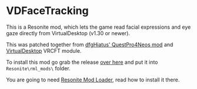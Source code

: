 # VDFaceTracking

This is a Resonite mod, which lets the game read facial expressions and eye gaze directly from VirtualDesktop (v1.30 or newer).

This was patched together from [dfgHiatus' QuestPro4Neos mod](https://github.com/dfgHiatus/QuestPro4Neos) and [VirtualDesktop](https://www.vrdesktop.net/) VRCFT module.

To install this mod go grab the release [over here](https://github.com/Zeitheron/VDFaceTracking/releases/latest) and put it into `Resonite\rml_mods\` folder.

You are going to need [Resonite Mod Loader](https://github.com/resonite-modding-group/ResoniteModLoader), read how to install it there.